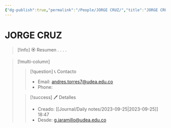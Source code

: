 ```yaml
---
{"dg-publish":true,"permalink":"/People/JORGE CRUZ/","title":"JORGE CRUZ","tags":["NoteType/Person"],"created":"2023-09-21T10:01:20.602-05:00","updated":"2023-09-25T18:47:17.261-05:00"}
---
```



# JORGE CRUZ

> [!info] 🏵️ Resumen
> .
> .
> .
> .

> [!multi-column]
> 
> > [!question] 📞 Contacto
> > - Email: andres.torres7@udea.edu.co 
> > - Phone:  
> 
> > [!success] 🖊️ Detalles
> > - Creado: [[Journal/Daily notes/2023-09-25\|2023-09-25]] 18:47
> > - Desde: g.jaramillo@udea.edu.co  
